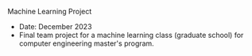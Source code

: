 Machine Learning Project
- Date: December 2023
- Final team project for a machine learning class (graduate school) for computer engineering master's program.
